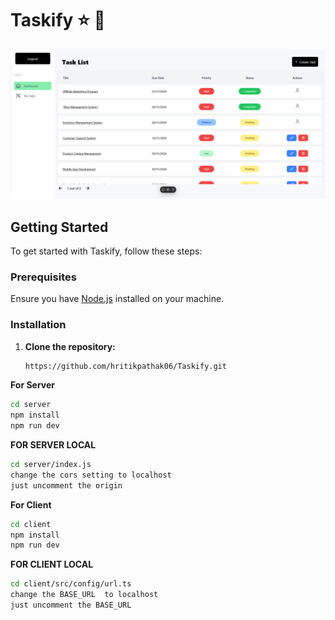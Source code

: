 # Taskify ⭐ 🌟

![App Logo](client/public/app.png)

## Getting Started

To get started with Taskify, follow these steps:

### Prerequisites

Ensure you have [Node.js](https://nodejs.org/) installed on your machine.

### Installation

1. **Clone the repository:**

   ```bash
   https://github.com/hritikpathak06/Taskify.git
   ```

**For Server**

```bash
cd server
npm install
npm run dev
```

**FOR SERVER LOCAL**

```bash
cd server/index.js
change the cors setting to localhost
just uncomment the origin
```

**For Client**

```bash
cd client
npm install
npm run dev
```

**FOR CLIENT LOCAL**

```bash
cd client/src/config/url.ts
change the BASE_URL  to localhost
just uncomment the BASE_URL
```